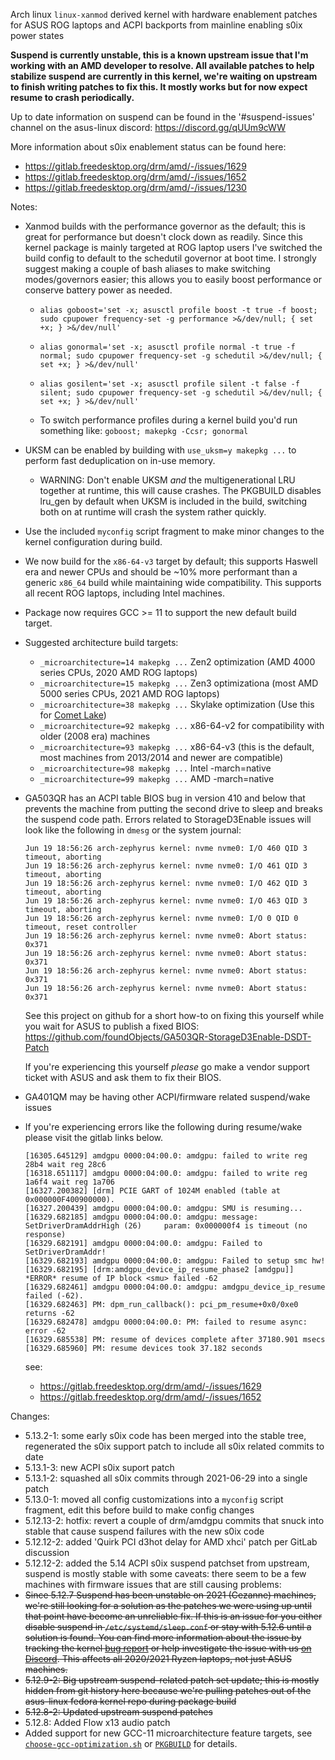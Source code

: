 
Arch linux `linux-xanmod` derived kernel with hardware enablement patches for ASUS ROG laptops and ACPI backports from mainline enabling s0ix power states

**Suspend is currently unstable, this is a known upstream issue that I'm working with an AMD developer to resolve. All available patches to help stabilize suspend are currently in this kernel, we're waiting on upstream to finish writing patches to fix this. It mostly works but for now expect resume to crash periodically.**

Up to date information on suspend can be found in the '#suspend-issues' channel on the asus-linux discord: https://discord.gg/qUUm9cWW

More information about s0ix enablement status can be found here:
  - https://gitlab.freedesktop.org/drm/amd/-/issues/1629
  - https://gitlab.freedesktop.org/drm/amd/-/issues/1652
  - https://gitlab.freedesktop.org/drm/amd/-/issues/1230

Notes:

  - Xanmod builds with the performance governor as the default; this is great for performance but doesn't clock down as readily. Since this kernel package is mainly targeted at ROG laptop users I've switched the build config to default to the schedutil governor at boot time. I strongly suggest making a couple of bash aliases to make switching modes/governors easier; this allows you to easily boost performance or conserve battery power as needed.

    * `alias goboost='set -x; asusctl profile boost -t true -f boost; sudo cpupower frequency-set -g performance >&/dev/null; { set +x; } >&/dev/null'`
    * `alias gonormal='set -x; asusctl profile normal -t true -f normal; sudo cpupower frequency-set -g schedutil >&/dev/null; { set +x; } >&/dev/null'`
    * `alias gosilent='set -x; asusctl profile silent -t false -f silent; sudo cpupower frequency-set -g schedutil >&/dev/null; { set +x; } >&/dev/null'`

    * To switch performance profiles during a kernel build you'd run something like: `goboost; makepkg -Ccsr; gonormal`

  - UKSM can be enabled by building with `use_uksm=y makepkg ...` to perform fast deduplication on in-use memory.

    * WARNING: Don't enable UKSM *and* the multigenerational LRU together at runtime, this will cause crashes.
      The PKGBUILD disables lru_gen by default when UKSM is included in the build, switching both on at runtime will crash the system rather quickly.

  - Use the included `myconfig` script fragment to make minor changes to the kernel configuration during build.

  - We now build for the `x86-64-v3` target by default; this supports Haswell era and newer CPUs and should be ~10% more performant than a generic `x86_64` build while maintaining wide compatibility. This supports all recent ROG laptops, including Intel machines.
  - Package now requires GCC >= 11 to support the new default build target.
  - Suggested architecture build targets:

    * `_microarchitecture=14 makepkg ...` Zen2 optimization (AMD 4000 series CPUs, 2020 AMD ROG laptops)
    * `_microarchitecture=15 makepkg ...` Zen3 optimizationa (most AMD 5000 series CPUs, 2021 AMD ROG laptops)
    * `_microarchitecture=38 makepkg ...` Skylake optimization (Use this for [Comet Lake](https://wiki.gentoo.org/wiki/Safe_CFLAGS#Skylake.2C_Kaby_Lake.2C_Kaby_Lake_R.2C_Coffee_Lake.2C_Comet_Lake))
    * `_microarchitecture=92 makepkg ...` x86-64-v2 for compatibility with older (2008 era) machines
    * `_microarchitecture=93 makepkg ...` x86-64-v3 (this is the default, most machines from 2013/2014 and newer are compatible)
    * `_microarchitecture=98 makepkg ...` Intel -march=native
    * `_microarchitecture=99 makepkg ...` AMD -march=native 

  - GA503QR has an ACPI table BIOS bug in version 410 and below that prevents the machine from putting the second drive to sleep and breaks the suspend code path.
    Errors related to StorageD3Enable issues will look like the following in `dmesg` or the system journal:
    ```log
    Jun 19 18:56:26 arch-zephyrus kernel: nvme nvme0: I/O 460 QID 3 timeout, aborting
    Jun 19 18:56:26 arch-zephyrus kernel: nvme nvme0: I/O 461 QID 3 timeout, aborting
    Jun 19 18:56:26 arch-zephyrus kernel: nvme nvme0: I/O 462 QID 3 timeout, aborting
    Jun 19 18:56:26 arch-zephyrus kernel: nvme nvme0: I/O 463 QID 3 timeout, aborting
    Jun 19 18:56:26 arch-zephyrus kernel: nvme nvme0: I/O 0 QID 0 timeout, reset controller
    Jun 19 18:56:26 arch-zephyrus kernel: nvme nvme0: Abort status: 0x371
    Jun 19 18:56:26 arch-zephyrus kernel: nvme nvme0: Abort status: 0x371
    Jun 19 18:56:26 arch-zephyrus kernel: nvme nvme0: Abort status: 0x371
    Jun 19 18:56:26 arch-zephyrus kernel: nvme nvme0: Abort status: 0x371
    ```
    See this project on github for a short how-to on fixing this yourself while you wait for ASUS to publish a fixed BIOS:
    https://github.com/foundObjects/GA503QR-StorageD3Enable-DSDT-Patch

    If you're experiencing this yourself *please* go make a vendor support ticket with ASUS and ask them to fix their BIOS.

  - GA401QM may be having other ACPI/firmware related suspend/wake issues

  - If you're experiencing errors like the following during resume/wake please visit the gitlab links below.
    ```log
    [16305.645129] amdgpu 0000:04:00.0: amdgpu: failed to write reg 28b4 wait reg 28c6
    [16318.651117] amdgpu 0000:04:00.0: amdgpu: failed to write reg 1a6f4 wait reg 1a706
    [16327.200382] [drm] PCIE GART of 1024M enabled (table at 0x000000F400900000).
    [16327.200439] amdgpu 0000:04:00.0: amdgpu: SMU is resuming...
    [16329.682185] amdgpu 0000:04:00.0: amdgpu: message: SetDriverDramAddrHigh (26) 	param: 0x000000f4 is timeout (no response)
    [16329.682191] amdgpu 0000:04:00.0: amdgpu: Failed to SetDriverDramAddr!
    [16329.682193] amdgpu 0000:04:00.0: amdgpu: Failed to setup smc hw!
    [16329.682195] [drm:amdgpu_device_ip_resume_phase2 [amdgpu]] *ERROR* resume of IP block <smu> failed -62
    [16329.682461] amdgpu 0000:04:00.0: amdgpu: amdgpu_device_ip_resume failed (-62).
    [16329.682463] PM: dpm_run_callback(): pci_pm_resume+0x0/0xe0 returns -62
    [16329.682478] amdgpu 0000:04:00.0: PM: failed to resume async: error -62
    [16329.685538] PM: resume of devices complete after 37180.901 msecs
    [16329.685960] PM: resume devices took 37.182 seconds
    ```
    see:
    - https://gitlab.freedesktop.org/drm/amd/-/issues/1629
    - https://gitlab.freedesktop.org/drm/amd/-/issues/1652


Changes:

  - 5.13.2-1:   some early s0ix code has been merged into the stable tree, regenerated the s0ix support patch to include all s0ix related commits to date
  - 5.13.1-3:   new ACPI s0ix suport patch
  - 5.13.1-2:   squashed all s0ix commits through 2021-06-29 into a single patch
  - 5.13.0-1:   moved all config customizations into a `myconfig` script fragment, edit this before build to make config changes
  - 5.12.13-2:  hotfix: revert a couple of drm/amdgpu commits that snuck into stable that cause suspend failures with the new s0ix code
  - 5.12.12-2:  added 'Quirk PCI d3hot delay for AMD xhci' patch per GitLab discussion
  - 5.12.12-2:  added the 5.14 ACPI s0ix suspend patchset from upstream, suspend is mostly stable with some caveats: there seem to be a few machines with firmware issues that are still causing problems:
  - ~~Since 5.12.7 Suspend has been unstable on 2021 (Cezanne) machines, we're still looking for a solution as the patches we were using up until that point have become an unreliable fix. If this is an issue for you either disable suspend in `/etc/systemd/sleep.conf` or stay with 5.12.6 until a solution is found. You can find more information about the issue by tracking the kernel [bug report](https://gitlab.freedesktop.org/drm/amd/-/issues/1230#note_947255) or help investigate the issue with us [on Discord](https://discord.gg/JW7yywZn). This affects all 2020/2021 Ryzen laptops, not just ASUS machines.~~
  - ~~5.12.9-2: Big upstream suspend-related patch set update; this is mostly hidden from git history here because we're pulling patches out of the asus-linux fedora kernel repo during package build~~
  - ~~5.12.8-2: Updated upstream suspend patches~~
  - 5.12.8: Added Flow x13 audio patch
  - Added support for new GCC-11 microarchitecture feature targets, see [`choose-gcc-optimization.sh`](choose-gcc-optimization.sh) or [`PKGBUILD`](PKGBUILD) for details.


